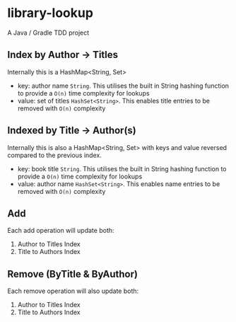 # library-lookup
A Java / Gradle TDD project 

## Index by Author -> Titles
Internally this is a HashMap<String, Set<String>>
- key: author name `String`. This utilises the built in String hashing function to provide a `O(n)` time complexity for lookups
- value: set of titles `HashSet<String>`. This enables title entries to be removed with `O(n)` complexity

## Indexed by Title -> Author(s)
Internally this is also a HashMap<String, Set<String>> with keys and value reversed compared to the previous index.
- key: book title `String`. This utilises the built in String hashing function to provide a `O(n)` time complexity for lookups
- value: author name `HashSet<String>`. This enables name entries to be removed with `O(n)` complexity

## Add
Each add operation will update both: 
  1. Author to Titles Index
  2. Title to Authors Index

## Remove (ByTitle & ByAuthor)
Each remove operation will also update both: 
  1. Author to Titles Index
  2. Title to Authors Index
